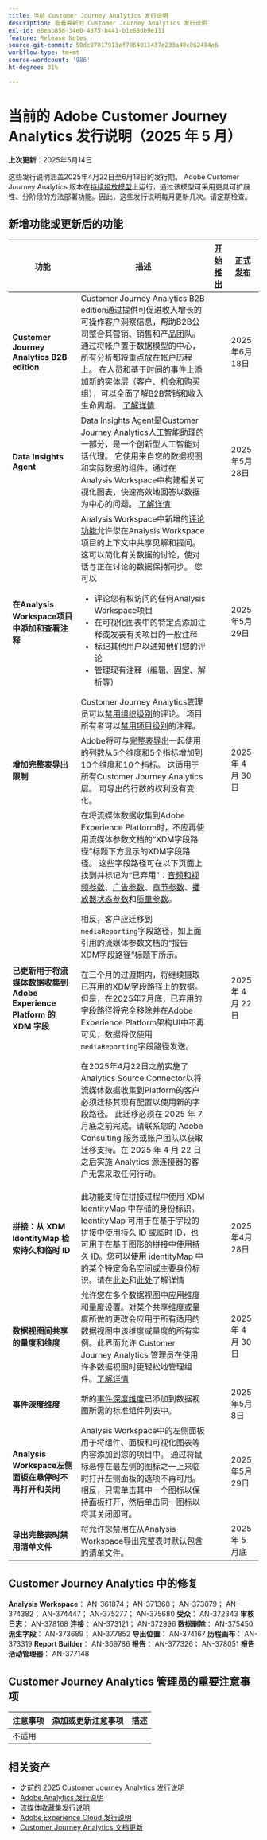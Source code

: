 ```yaml
---
title: 当前 Customer Journey Analytics 发行说明
description: 查看最新的 Customer Journey Analytics 发行说明
exl-id: e8eab856-34e0-4875-b441-b1e680b9e111
feature: Release Notes
source-git-commit: 50dc97017913ef7064011437e233a40c862484e6
workflow-type: tm+mt
source-wordcount: '986'
ht-degree: 31%

---
```


# 当前的 Adobe Customer Journey Analytics 发行说明（2025 年 5 月）

**上次更新**：2025年5月14日


这些发行说明涵盖2025年4月22日至6月18日的发行期。 Adobe Customer Journey Analytics 版本在[持续投放模型](releases.md)上运行，通过该模型可采用更具可扩展性、分阶段的方法部署功能。因此，这些发行说明每月更新几次。请定期检查。

## 新增功能或更新后的功能

| 功能 | 描述 | [开始推出](releases.md) | [正式发布](releases.md) |
| ----------- | ---------- | ------- | ---- |
| **Customer Journey Analytics B2B edition** | Customer Journey Analytics B2B edition通过提供可促进收入增长的可操作客户洞察信息，帮助B2B公司整合其营销、销售和产品团队。 通过将帐户置于数据模型的中心，所有分析都将重点放在帐户历程上。 在人员和基于时间的事件上添加新的实体层（客户、机会和购买组），可以全面了解B2B营销和收入生命周期。 [了解详情](https://experienceleague.adobe.com/zh-hans/docs/analytics-platform/using/cja-overview/cja-b2b/cja-b2b-edition) |  | 2025年6月18日 |
| **Data Insights Agent** | Data Insights Agent是Customer Journey Analytics人工智能助理的一部分，是一个创新型人工智能对话代理。 它使用来自您的数据视图和实际数据的组件，通过在Analysis Workspace中构建相关可视化图表，快速高效地回答以数据为中心的问题。 [了解详情](https://experienceleague.adobe.com/zh-hans/docs/analytics-platform/using/cja-overview/cja-b2c-overview/data-analysis-ai) |  | 2025年5月28日 |
| **在Analysis Workspace项目中添加和查看注释** | Analysis Workspace中新增的[评论功能](https://experienceleague.adobe.com/zh-hans/docs/analytics-platform/using/cja-workspace/build-workspace-project/comment-projects)允许您在Analysis Workspace项目的上下文中共享见解和提问。 这可以简化有关数据的讨论，使对话与正在讨论的数据保持同步。 您可以 <ul><li>评论您有权访问的任何Analysis Workspace项目</li><li>在可视化图表中的特定点添加注释或发表有关项目的一般注释</li><li>标记其他用户以通知他们您的评论</li><li>管理现有注释（编辑、固定、解析等）</li></ul>Customer Journey Analytics管理员可以[禁用组织级别](https://experienceleague.adobe.com/zh-hans/docs/analytics-platform/using/cja-workspace/user-preferences#ims-organization-preferences)的评论。 项目所有者可以[禁用项目级别](https://experienceleague.adobe.com/zh-hans/docs/analytics-platform/using/cja-workspace/build-workspace-project/create-projects)的注释。 |  | 2025年5月29日 |
| **增加完整表导出限制** | Adobe将可与[完整表导出](https://experienceleague.adobe.com/zh-hans/docs/analytics-platform/using/cja-workspace/export/export-cloud#comparison-of-full-table-export-in-customer-journey-analytics-to-data-warehouse-in-adobe-analytics)一起使用的列数从5个维度和5个指标增加到10个维度和10个指标。 这适用于所有Customer Journey Analytics层。 可导出的行数的权利没有变化。 |  | 2025 年 4 月 30 日 |
| **已更新用于将流媒体数据收集到 Adobe Experience Platform 的 XDM 字段** | 在将流媒体数据收集到Adobe Experience Platform时，不应再使用流媒体参数文档的“XDM字段路径”标题下方显示的XDM字段路径。 这些字段路径可在以下页面上找到并标记为“已弃用”：[音频和视频参数](https://experienceleague.adobe.com/zh-hans/docs/media-analytics/using/implementation/variables/audio-video-parameters)、[广告参数](https://experienceleague.adobe.com/zh-hans/docs/media-analytics/using/implementation/variables/ad-parameters)、[章节参数](https://experienceleague.adobe.com/zh-hans/docs/media-analytics/using/implementation/variables/chapter-parameters)、[播放器状态参数](https://experienceleague.adobe.com/zh-hans/docs/media-analytics/using/implementation/variables/player-state-parameters)和[质量参数](https://experienceleague.adobe.com/zh-hans/docs/media-analytics/using/implementation/variables/quality-parameters)。 <p>相反，客户应迁移到`mediaReporting`字段路径，如上面引用的流媒体参数文档的“报告XDM字段路径”标题下所示。<p>在三个月的过渡期内，将继续摄取已弃用的XDM字段路径上的数据。 但是，在2025年7月底，已弃用的字段路径将完全移除并在Adobe Experience Platform架构UI中不再可见，数据将仅使用`mediaReporting`字段路径发送。<p>在2025年4月22日之前实施了Analytics Source Connector以将流媒体数据收集到Platform的客户必须迁移其现有配置以使用新的字段路径。 此迁移必须在 2025 年 7 月底之前完成。请联系您的 Adobe Consulting 服务或账户团队以获取迁移支持。在 2025 年 4 月 22 日之后实施 Analytics 源连接器的客户无需采取任何行动。</p> |  | 2025 年 4 月 22 日 |
| **拼接：从 XDM IdentityMap 检索持久和临时 ID** | 此功能支持在拼接过程中使用 XDM IdentityMap 中存储的身份标识。IdentityMap 可用于在基于字段的拼接中使用持久 ID 或临时 ID，也可用于在基于图形的拼接中使用持久 ID。您可以使用 identityMap 中的某个特定命名空间或主要身份标识。请在[此处](https://experienceleague.adobe.com/zh-hans/docs/analytics-platform/using/stitching/fbs#identitymap)和[此处](https://experienceleague.adobe.com/zh-hans/docs/analytics-platform/using/stitching/gbs#identitymap)了解详情 |  | 2025年4月28日 |
| **数据视图间共享的量度和维度** | 允许您在多个数据视图中应用维度和量度设置。对某个共享维度或量度所做的更改会应用于所有适用的数据视图中该维度或量度的所有实例。此界面允许 Customer Journey Analytics 管理员在使用许多数据视图时更轻松地管理组件。[了解详情](/help/data-views/shared-metrics-dimensions/smd-overview.md) |  | 2025 年 4 月 30 日 |
| **事件深度维度** | 新的[事件深度维度](https://experienceleague.adobe.com/zh-hans/docs/analytics-platform/using/cja-dataviews/component-reference#required-standard-components)已添加到数据视图所需的标准组件列表中。 |  | 2025年5月8日 |
| **Analysis Workspace左侧面板在悬停时不再打开和关闭** | Analysis Workspace中的左侧面板用于将组件、面板和可视化图表等内容添加到您的项目中。 通过将鼠标悬停在最左侧的图标之一上来临时打开左侧面板的选项不再可用。 相反，只需单击其中一个图标以保持面板打开，然后单击同一图标以将其关闭即可。 |  | 2025年5月29日 |
| **导出完整表时禁用清单文件** | 将允许您禁用在从Analysis Workspace导出完整表时默认包含的清单文件。 |  | 2025 年 5 月底 |


## Customer Journey Analytics 中的修复

**Analysis Workspace**： AN-361874； AN-371360； AN-373079； AN-374382； AN-374447； AN-375277； AN-375680
**受众**： AN-372343
**审核日志**： AN-378168
**连接**： AN-373121； AN-372996
**数据删除**： AN-375450
**派生字段**： AN-373689； AN-377852
**导出位置**： AN-374167
**历程画布**： AN-373319
**Report Builder**： AN-369786
**报告**： AN-377326； AN-378051
**报告活动管理器**： AN-377148


## Customer Journey Analytics 管理员的重要注意事项

| 注意事项 | 添加或更新注意事项 | 描述 |
| --- | --- | --- |
| 不适用 | | |

## 相关资产

* [之前的 2025 Customer Journey Analytics 发行说明](/help/release-notes/2025.md)
* [Adobe Analytics 发行说明](https://experienceleague.adobe.com/docs/analytics/release-notes/latest.html?lang=zh-hans)
* [流媒体收藏集发行说明](https://experienceleague.adobe.com/docs/media-analytics/using/additional-resources/release-notes.html?lang=zh-hans)
* [Adobe Experience Cloud 发行说明](https://experienceleague.adobe.com/docs/release-notes/experience-cloud/current.html?lang=zh-hans)
* [Customer Journey Analytics 文档更新](/help/release-notes/doc-changes.md)
